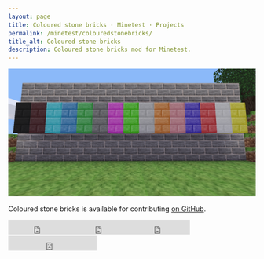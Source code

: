 ```yaml
---
layout: page
title: Coloured stone bricks · Minetest · Projects
permalink: /minetest/colouredstonebricks/
title_alt: Coloured stone bricks
description: Coloured stone bricks mod for Minetest.
---
```


![Coloured stone bricks Screenshot](/assets/img/minetest-colouredstonebricks-screenshot.png)

Coloured stone bricks is available for contributing [on GitHub](https://github.com/davisonio/colouredstonebricks).

<iframe src="https://ghbtns.com/github-btn.html?user=davisonio&repo=colouredstonebricks&type=watch&count=true&size=large&v=2" frameborder="0" scrolling="0" width="130px" height="30px"></iframe><iframe src="https://ghbtns.com/github-btn.html?user=davisonio&repo=colouredstonebricks&type=star&count=true&size=large" frameborder="0" scrolling="0" width="120px" height="30px"></iframe><iframe src="https://ghbtns.com/github-btn.html?user=davisonio&repo=colouredstonebricks&type=fork&count=true&size=large" frameborder="0" scrolling="0" width="120px" height="30px"></iframe><iframe src="https://ghbtns.com/github-btn.html?user=davisonio&type=follow&count=true&size=large" frameborder="0" scrolling="0" width="180px" height="30px"></iframe>
